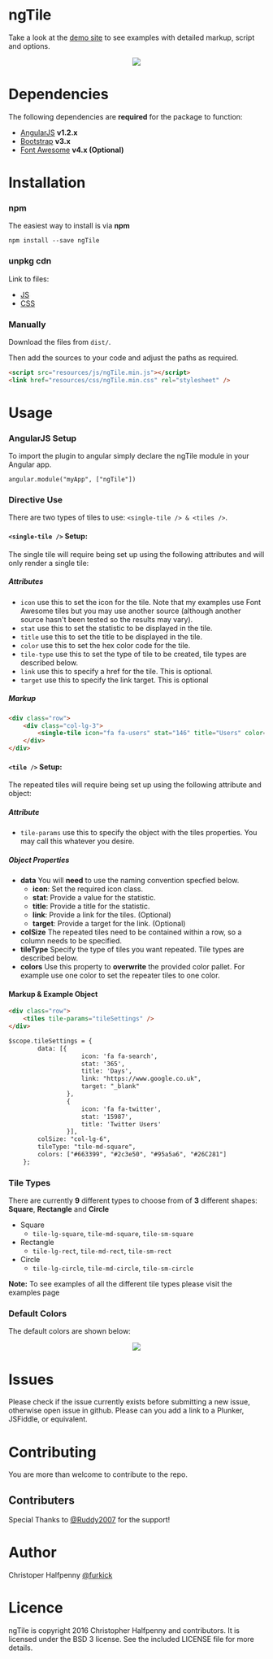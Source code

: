 # ngTile

Take a look at the [demo site](https://furkick.github.io/ngTile/) to see examples with detailed markup, 
script and options.

<p align="center">
    <img src="https://imageshack.com/a/img922/121/dHbkm1.png" />
</p>

# Dependencies

The following dependencies are **required** for the package to function:

- [AngularJS](http://angularjs.org) **v1.2.x**
- [Bootstrap](https://jquery.com/) **v3.x**
- [Font Awesome](http://fontawesome.io/) **v4.x (Optional)**

# Installation

### npm

The easiest way to install is via **npm**

```npm install --save ngTile```

### unpkg cdn

Link to files:
- [JS](https://unpkg.com/ngTile/dist/js/ngTile.min.js)
- [CSS](https://unpkg.com/ngTile/dist/css/ngTile.min.css)

### Manually

Download the files from `dist/`. 

Then add the sources to your code and adjust the paths as required.

```html
<script src="resources/js/ngTile.min.js"></script>
<link href="resources/css/ngTile.min.css" rel="stylesheet" />
```

# Usage

### AngularJS Setup

To import the plugin to angular simply declare the ngTile module in your Angular app.

```
angular.module("myApp", ["ngTile"])
```

### Directive Use

There are two types of tiles to use: ```<single-tile /> & <tiles />```.

#### ```<single-tile />``` Setup:

The single tile will require being set up using the following attributes and will only render a single tile:

##### Attributes

- ```icon``` use this to set the icon for the tile. Note that my examples use Font Awesome tiles but you may use another source (although another source hasn't been tested so the results may vary).
- ```stat``` use this to set the statistic to be displayed in the tile.
- ```title``` use this to set the title to be displayed in the tile.
- ```color``` use this to set the hex color code for the tile.
- ```tile-type``` use this to set the type of tile to be created, tile types are described below.
- ```link``` use this to specify a href for the tile. This is optional.
- ```target``` use this to specify the link target. This is optional 

##### Markup
```html
<div class="row"> 
    <div class="col-lg-3">
        <single-tile icon="fa fa-users" stat="146" title="Users" color="#879998" tile-type="tile-lg-rect" link="ViewStats/2016-10-10" target="_self"/>
    </div>
</div>
```

#### ```<tile />``` Setup:

The repeated tiles will require being set up using the following attribute and object:

##### Attribute

- ```tile-params``` use this to specify the object with the tiles properties. You may call this whatever you desire.

##### Object Properties

* **data** You will **need** to use the naming convention specfied below.
    * **icon**: Set the required icon class.
    * **stat**: Provide a value for the statistic.
    * **title**: Provide a title for the statistic.
    * **link**: Provide a link for the tiles. (Optional)
    * **target**: Provide a target for the link. (Optional)
* **colSize** The repeated tiles need to be contained within a row, so a column needs to be specified.
* **tileType** Specify the type of tiles you want repeated. Tile types are described below.
* **colors** Use this property to **overwrite** the provided color pallet. For example use one color to set the repeater tiles to one color.

#### Markup & Example Object
```html
<div class="row">
    <tiles tile-params="tileSettings" />
</div>
```
```html
$scope.tileSettings = {
        data: [{
                    icon: 'fa fa-search',
                    stat: '365',
                    title: 'Days',
                    link: "https://www.google.co.uk",
                    target: "_blank"
                },
                {
                    icon: 'fa fa-twitter',
                    stat: '15987',
                    title: 'Twitter Users'
                }],
        colSize: "col-lg-6",
        tileType: "tile-md-square",
        colors: ["#663399", "#2c3e50", "#95a5a6", "#26C281"]
    };
```
### Tile Types

There are currently **9** different types to choose from of **3** different shapes: **Square**, **Rectangle** and **Circle**

* Square
    * ```tile-lg-square```, ```tile-md-square```, ```tile-sm-square```
* Rectangle
    * ```tile-lg-rect```, ```tile-md-rect```, ```tile-sm-rect```
* Circle
    * ```tile-lg-circle```, ```tile-md-circle```, ```tile-sm-circle```
    
**Note:** To see examples of all the different tile types please visit the examples page

### Default Colors

The default colors are shown below:

<p align="center">
    <img src="https://s16.postimg.org/934litz79/Colors.png" />
</p>

# Issues

Please check if the issue currently exists before submitting a new issue, otherwise open issue in github. Please can you add a link to a Plunker, JSFiddle, or equivalent.

# Contributing

You are more than welcome to contribute to the repo.

## Contributers

Special Thanks to [@Ruddy2007](https://github.com/Ruddy2007) for the support!

# Author

Christoper Halfpenny [@furkick](https://github.com/furkick)

# Licence

ngTile is copyright 2016 Christopher Halfpenny and contributors. It is licensed under the BSD 3 license. See the included LICENSE file for more details.
